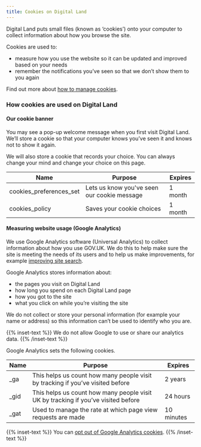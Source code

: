 ```yaml
---
title: Cookies on Digital Land
---
```

Digital Land puts small files (known as ‘cookies’) onto your computer to collect information about how you browse the site.

Cookies are used to:

* measure how you use the website so it can be updated and improved based on your needs
* remember the notifications you’ve seen so that we don’t show them to you again

Find out more about [how to manage cookies](https://ico.org.uk/your-data-matters/online/cookies/).

### How cookies are used on Digital Land

#### Our cookie banner

You may see a pop-up welcome message when you first visit Digital Land. We’ll store a cookie so that your computer knows you’ve seen it and knows not to show it again.

We will also store a cookie that records your choice. You can always change your mind and change your choice on this page.

| Name | Purpose | Expires |
| ---- | ---- | ---- |
| cookies_preferences_set | Lets us know you've seen our cookie message | 1 month |
| cookies_policy | Saves your cookie choices | 1 month |

#### Measuring website usage (Google Analytics)

We use Google Analytics software (Universal Analytics) to collect information about how you use GOV.UK. We do this to help make sure the site is meeting the needs of its users and to help us make improvements, for example [improving site search](https://insidegovuk.blog.gov.uk/2015/03/26/new-tool-to-see-trending-searches/).

Google Analytics stores information about:

* the pages you visit on Digital Land
* how long you spend on each Digital Land page
* how you got to the site
* what you click on while you’re visiting the site

We do not collect or store your personal information (for example your name or address) so this information can’t be used to identify who you are.

{{% inset-text %}}
We do not allow Google to use or share our analytics data.
{{% /inset-text %}}

Google Analytics sets the following cookies.

| Name | Purpose | Expires |
| ---- | ---- | ---- |
| _ga | This helps us count how many people visit by tracking if you’ve visited before | 2 years |
| _gid | This helps us count how many people visit UK by tracking if you’ve visited before | 24 hours |
| _gat | Used to manage the rate at which page view requests are made | 10 minutes |


{{% inset-text %}}
You can [opt out of Google Analytics cookies](https://tools.google.com/dlpage/gaoptout).
{{% /inset-text %}}
